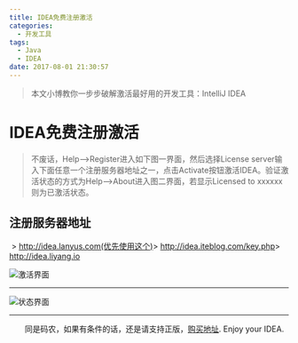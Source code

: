 ```yaml
---
title: IDEA免费注册激活
categories: 
  - 开发工具
tags:
  - Java
  - IDEA
date: 2017-08-01 21:30:57
---
```


> 本文小博教你一步步破解激活最好用的开发工具：IntelliJ IDEA



<!-- more -->

# IDEA免费注册激活

> 不废话，Help-->Register进入如下图一界面，然后选择License server输入下面任意一个注册服务器地址之一，点击Activate按钮激活IDEA。验证激活状态的方式为Help-->About进入图二界面，若显示Licensed to xxxxxx 则为已激活状态。

## 注册服务器地址
​	> http://idea.lanyus.com(优先使用这个)
​	> http://idea.iteblog.com/key.php
​	> http://idea.liyang.io

![激活界面](/1-1.png)

----------

![状态界面](/1-2.png)

----------


&emsp;&emsp;同是码农，如果有条件的话，还是请支持正版，[购买地址](https://www.jetbrains.com/idea/buy). Enjoy your IDEA.

